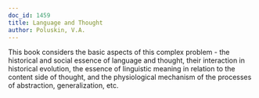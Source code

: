 ```yaml
---
doc_id: 1459
title: Language and Thought
author: Poluskin, V.A.
---
```


This book considers the basic aspects of this complex problem - the historical
and social essence of language and thought, their interaction in historical
evolution, the essence of linguistic meaning in relation to the content side
of thought, and the physiological mechanism of the processes of abstraction,
generalization, etc.